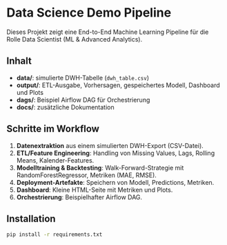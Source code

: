 # Data Science Demo Pipeline

Dieses Projekt zeigt eine End-to-End Machine Learning Pipeline für die Rolle Data Scientist (ML & Advanced Analytics).

## Inhalt

- **data/**: simulierte DWH-Tabelle (`dwh_table.csv`)
- **output/**: ETL-Ausgabe, Vorhersagen, gespeichertes Modell, Dashboard und Plots
- **dags/**: Beispiel Airflow DAG für Orchestrierung
- **docs/**: zusätzliche Dokumentation

## Schritte im Workflow

1. **Datenextraktion** aus einem simulierten DWH-Export (CSV-Datei).
2. **ETL/Feature Engineering**: Handling von Missing Values, Lags, Rolling Means, Kalender-Features.
3. **Modelltraining & Backtesting**: Walk-Forward-Strategie mit RandomForestRegressor, Metriken (MAE, RMSE).
4. **Deployment-Artefakte**: Speichern von Modell, Predictions, Metriken.
5. **Dashboard**: Kleine HTML-Seite mit Metriken und Plots.
6. **Orchestrierung**: Beispielhafter Airflow DAG.

## Installation

```bash
pip install -r requirements.txt
```



